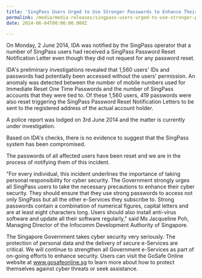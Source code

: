 ```yaml
---
title: 'SingPass Users Urged to Use Stronger Passwords to Enhance Their Cyber Security'
permalink: /media/media-releases/singpass-users-urged-to-use-stronger-passwords-to-enhance-their-cyber-security
date: 2014-06-04T00:00:00.000Z

---
```


On Monday, 2 June 2014, IDA was notified by the SingPass operator that a number of SingPass users had received a SingPass Password Reset Notification Letter even though they did not request for any password reset.

IDA's preliminary investigations revealed that 1,560 users' IDs and passwords had potentially been accessed without the users' permission. An anomaly was detected between the number of mobile numbers used for Immediate Reset One Time Passwords and the number of SingPass accounts that they were tied to. Of these 1,560 users, 419 passwords were also reset triggering the SingPass Password Reset Notification Letters to be sent to the registered address of the actual account holder.

A police report was lodged on 3rd June 2014 and the matter is currently under investigation.

Based on IDA's checks, there is no evidence to suggest that the SingPass system has been compromised.

The passwords of all affected users have been reset and we are in the process of notifying them of this incident.

"For every individual, this incident underlines the importance of taking personal responsibility for cyber security. The Government strongly urges all SingPass users to take the necessary precautions to enhance their cyber security. They should ensure that they use strong passwords to access not only SingPass but all the other e-Services they subscribe to. Strong passwords contain a combination of numerical figures, capital letters and are at least eight characters long. Users should also install anti-virus software and update all their software regularly," said Ms Jacqueline Poh, Managing Director of the Infocomm Development Authority of Singapore.

The Singapore Government takes cyber security very seriously. The protection of personal data and the delivery of secure e-Services are critical. We will continue to strengthen all Government e-Services as part of on-going efforts to enhance security. Users can visit the GoSafe Online website at www.gosafeonline.sg to learn more about how to protect themselves against cyber threats or seek assistance.

